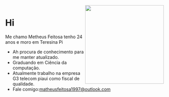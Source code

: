 
<img src="https://piskel-imgstore-b.appspot.com/img/3a0ac1d4-e5aa-11eb-8e22-8b38738f67fe.gif" width="250" align="right" >

# Hi
Me chamo Metheus Feitosa tenho 24 anos e moro em Teresina Pi
- Ah procura de conhecimento para me manter atualizado.
- Graduando em Ciência da computação.</br>
- Atualmente trabalho na empresa G3 telecom piaui como fiscal de qualidade.</br>
- Fale comigo:matheusfeitosa1997@outlook.com

